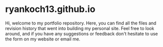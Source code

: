 # ryankoch13.github.io

Hi, welcome to my portfolio repository. Here, you can find all the files and revision history 
that went into building my personal site. Feel free to look around, and if you have any suggestions 
or feedback don't hesitate to use the form on my website or email me. 
